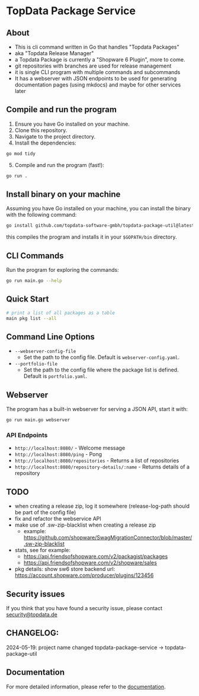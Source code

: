# TopData Package Service

## About
- This is cli command written in Go that handles "Topdata Packages"
- aka "Topdata Release Manager"
- a Topdata Package is currently a "Shopware 6 Plugin", more to come.
- git repositories with branches are used for release management 
- it is single CLI program with multiple commands and subcommands
- It has a webserver with JSON endpoints to be used for generating documentation pages (using mkdocs) and maybe for other services later

## Compile and run the program

1. Ensure you have Go installed on your machine.
2. Clone this repository.
3. Navigate to the project directory.
4. Install the dependencies:
```bash
go mod tidy
```
5. Compile and run the program (fast!):
```bash
go run .
```

## Install binary on your machine
Assuming you have Go installed on your machine, you can install the binary with the following command:
```bash
go install github.com/topdata-software-gmbh/topdata-package-util@latest
```
this compiles the program and installs it in your `$GOPATH/bin` directory.


## CLI Commands
Run the program for exploring the commands:
```bash
go run main.go --help
```

## Quick Start
```bash
# print a list of all packages as a table
main pkg list --all
```


## Command Line Options
- `--webserver-config-file`
  - Set the path to the config file. Default is `webserver-config.yaml`.
- `--portfolio-file`
  - Set the path to the config file where the package list is defined. Default is `portfolio.yaml`. 



## Webserver
The program has a built-in webserver for serving a JSON API, start it with:
```bash
go run main.go webserver
```

### API Endpoints

- `http://localhost:8080/` - Welcome message
- `http://localhost:8080/ping` - Pong
- `http://localhost:8080/repositories` - Returns a list of repositories
- `http://localhost:8080/repository-details/:name` - Returns details of a repository



 


## TODO
- when creating a release zip, log it somewhere (release-log-path should be part of the config file)
- fix and refactor the webservice API
- make use of .sw-zip-blacklist when creating a release zip
    - example: https://github.com/shopware/SwagMigrationConnector/blob/master/.sw-zip-blacklist
- stats, see for example:
    - https://api.friendsofshopware.com/v2/packagist/packages
    - https://api.friendsofshopware.com/v2/shopware/sales
- pkg details: show sw6 store backend url: https://account.shopware.com/producer/plugins/123456

## Security issues
If you think that you have found a security issue, please contact security@topdata.de


## CHANGELOG:
2024-05-19: project name changed topdata-package-service -> topdata-package-util


## Documentation

For more detailed information, please refer to the [documentation](./docs/index.md).